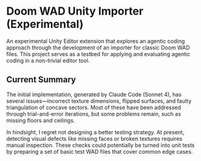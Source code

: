 # Doom WAD Unity Importer (Experimental)

An experimental Unity Editor extension that explores an agentic coding approach
through the development of an importer for classic Doom WAD files. This project
serves as a testbed for applying and evaluating agentic coding in a non-trivial
editor tool.

## Current Summary

The initial implementation, generated by Claude Code (Sonnet 4), has several
issues—incorrect texture dimensions, flipped surfaces, and faulty triangulation
of concave sectors. Most of these have been addressed through trial-and-error
iterations, but some problems remain, such as missing floors and ceilings.

In hindsight, I regret not designing a better testing strategy. At present,
detecting visual defects like missing faces or broken textures requires manual
inspection. These checks could potentially be turned into unit tests by
preparing a set of basic test WAD files that cover common edge cases.